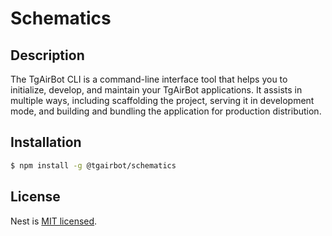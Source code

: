 # Schematics

## Description

The TgAirBot CLI is a command-line interface tool that helps you to initialize, develop, and maintain your TgAirBot applications. It assists in multiple ways, including scaffolding the project, serving it in development mode, and building and bundling the application for production distribution.

## Installation

```bash
$ npm install -g @tgairbot/schematics
```

## License

Nest is [MIT licensed](LICENSE).